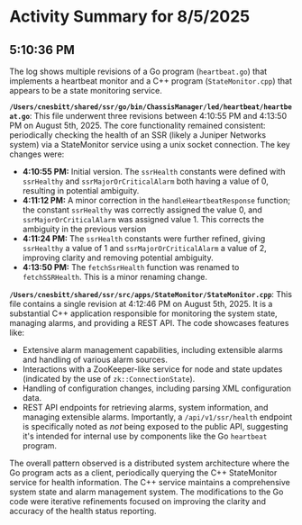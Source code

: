 # Activity Summary for 8/5/2025

## 5:10:36 PM
The log shows multiple revisions of a Go program (`heartbeat.go`) that implements a heartbeat monitor and a C++ program (`StateMonitor.cpp`) that appears to be a state monitoring service.

**`/Users/cnesbitt/shared/ssr/go/bin/ChassisManager/led/heartbeat/heartbeat.go`**:  This file underwent three revisions between 4:10:55 PM and 4:13:50 PM on August 5th, 2025.  The core functionality remained consistent:  periodically checking the health of an SSR (likely a Juniper Networks system) via a StateMonitor service using a unix socket connection.  The key changes were:

* **4:10:55 PM:** Initial version.  The `ssrHealth` constants were defined with `ssrHealthy` and `ssrMajorOrCriticalAlarm` both having a value of 0, resulting in potential ambiguity.
* **4:11:12 PM:** A minor correction in the `handleHeartbeatResponse` function; the constant `ssrHealthy` was correctly assigned the value 0, and `ssrMajorOrCriticalAlarm` was assigned value 1. This corrects the ambiguity in the previous version
* **4:11:24 PM:** The `ssrHealth` constants were further refined, giving `ssrHealthy` a value of 1 and `ssrMajorOrCriticalAlarm` a value of 2, improving clarity and removing potential ambiguity.
* **4:13:50 PM:** The `fetchSsrHealth` function was renamed to `fetchSSRHealth`. This is a minor renaming change.


**`/Users/cnesbitt/shared/ssr/src/apps/StateMonitor/StateMonitor.cpp`**: This file contains a single revision at 4:12:46 PM on August 5th, 2025. It is a substantial C++ application responsible for monitoring the system state, managing alarms, and providing a REST API.  The code showcases features like:

* Extensive alarm management capabilities, including extensible alarms and handling of various alarm sources.
* Interactions with a ZooKeeper-like service for node and state updates (indicated by the use of `zk::ConnectionState`).
* Handling of configuration changes, including parsing XML configuration data.
* REST API endpoints for retrieving alarms, system information, and managing extensible alarms.  Importantly,  a `/api/v1/ssr/health` endpoint is specifically noted as *not* being exposed to the public API, suggesting it's intended for internal use by components like the Go `heartbeat` program.

The overall pattern observed is a distributed system architecture where the Go program acts as a client, periodically querying the C++ StateMonitor service for health information.  The C++ service maintains a comprehensive system state and alarm management system. The modifications to the Go code were iterative refinements focused on improving the clarity and accuracy of the health status reporting.
